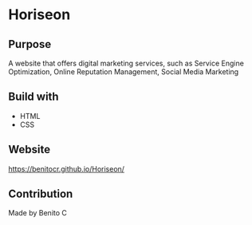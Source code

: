 # Horiseon
## Purpose
A website that offers digital marketing services, such as Service Engine Optimization, Online Reputation Management, 
Social Media Marketing

## Build with
* HTML
* CSS

## Website
https://benitocr.github.io/Horiseon/

## Contribution
Made by Benito C
